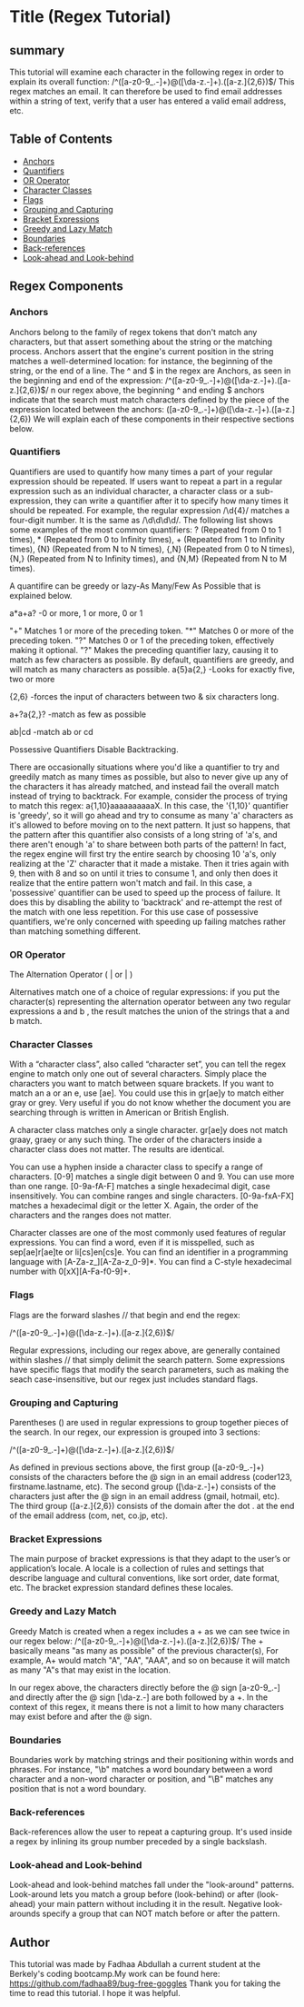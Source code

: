 # Title (Regex Tutorial)
## summary
This tutorial will examine each character in the following regex in order to explain its overall function:
/^([a-z0-9_\.-]+)@([\da-z\.-]+)\.([a-z\.]{2,6})$/
This regex matches an email. It can therefore be used to find email addresses within a string of text, verify that a user has entered a valid email address, etc.

## Table of Contents

- [Anchors](#anchors)
- [Quantifiers](#quantifiers)
- [OR Operator](#or-operator)
- [Character Classes](#character-classes)
- [Flags](#flags)
- [Grouping and Capturing](#grouping-and-capturing)
- [Bracket Expressions](#bracket-expressions)
- [Greedy and Lazy Match](#greedy-and-lazy-match)
- [Boundaries](#boundaries)
- [Back-references](#back-references)
- [Look-ahead and Look-behind](#look-ahead-and-look-behind)

## Regex Components

### Anchors
Anchors belong to the family of regex tokens that don't match any characters, but that assert something about the string or the matching process. Anchors assert that the engine's current position in the string matches a well-determined location: for instance, the beginning of the string, or the end of a line.
The ^ and $ in the regex are Anchors, as seen in the beginning and end of the expression:
/^([a-z0-9_.-]+)@([\da-z.-]+).([a-z.]{2,6})$/
n our regex above, the beginning ^ and ending $ anchors indicate that the search must match characters defined by the piece of the expression located between the anchors: ([a-z0-9_\.-]+)@([\da-z\.-]+)\.([a-z\.]{2,6}) We will explain each of these components in their respective sections below.

### Quantifiers
Quantifiers are used to quantify how many times a part of your regular expression should be repeated. If users want to repeat a part in a regular expression such as an individual character, a character class or a sub-expression, they can write a quantifier after it to specify how many times it should be repeated. For example, the regular expression /\d{4}/ matches a four-digit number. It is the same as /\d\d\d\d/. The following list shows some examples of the most common quantifiers: ? (Repeated from 0 to 1 times), * (Repeated from 0 to Infinity times), + (Repeated from 1 to Infinity times), {N} (Repeated from N to N times), {,N} (Repeated from 0 to N times), {N,} (Repeated from N to Infinity times), and {N,M} (Repeated from N to M times).

A quantifire can be greedy or lazy-As Many/Few As Possible that is explained below.

a*a+a? -0 or more, 1 or more, 0 or 1

"+" Matches 1 or more of the preceding token.
"*" Matches 0 or more of the preceding token.
"?" Matches 0 or 1 of the preceding token, effectively making it optional.
"?" Makes the preceding quantifier lazy, causing it to match as few characters as possible. By default, quantifiers are greedy, and will match as many characters as possible.
a{5}a{2,} -Looks for exactly five, two or more

{2,6} -forces the input of characters between two & six characters long.

a+?a{2,}? -match as few as possible

ab|cd -match ab or cd

Possessive Quantifiers Disable Backtracking.

There are occasionally situations where you'd like a quantifier to try and greedily match as many times as possible, but also to never give up any of the characters it has already matched, and instead fail the overall match instead of trying to backtrack. For example, consider the process of trying to match this regex: a{1,10}aaaaaaaaaaX. In this case, the '{1,10}' quantifier is 'greedy', so it will go ahead and try to consume as many 'a' characters as it's allowed to before moving on to the next pattern. It just so happens, that the pattern after this quantifier also consists of a long string of 'a's, and there aren't enough 'a' to share between both parts of the pattern! In fact, the regex engine will first try the entire search by choosing 10 'a's, only realizing at the 'Z' character that it made a mistake. Then it tries again with 9, then with 8 and so on until it tries to consume 1, and only then does it realize that the entire pattern won't match and fail. In this case, a 'possessive' quantifier can be used to speed up the process of failure. It does this by disabling the ability to 'backtrack' and re-attempt the rest of the match with one less repetition. For this use case of possessive quantifiers, we're only concerned with speeding up failing matches rather than matching something different.
### OR Operator
The Alternation Operator ( | or \| )

Alternatives match one of a choice of regular expressions: if you put the character(s) representing the alternation operator between any two regular expressions a and b , the result matches the union of the strings that a and b match.

### Character Classes
With a “character class”, also called “character set”, you can tell the regex engine to match only one out of several characters. Simply place the characters you want to match between square brackets. If you want to match an a or an e, use [ae]. You could use this in gr[ae]y to match either gray or grey. Very useful if you do not know whether the document you are searching through is written in American or British English.

A character class matches only a single character. gr[ae]y does not match graay, graey or any such thing. The order of the characters inside a character class does not matter. The results are identical.

You can use a hyphen inside a character class to specify a range of characters. [0-9] matches a single digit between 0 and 9. You can use more than one range. [0-9a-fA-F] matches a single hexadecimal digit, case insensitively. You can combine ranges and single characters. [0-9a-fxA-FX] matches a hexadecimal digit or the letter X. Again, the order of the characters and the ranges does not matter.

Character classes are one of the most commonly used features of regular expressions. You can find a word, even if it is misspelled, such as sep[ae]r[ae]te or li[cs]en[cs]e. You can find an identifier in a programming language with [A-Za-z_][A-Za-z_0-9]*. You can find a C-style hexadecimal number with 0[xX][A-Fa-f0-9]+.
### Flags
Flags are the forward slashes // that begin and end the regex:

/^([a-z0-9_.-]+)@([\da-z.-]+).([a-z.]{2,6})$/

Regular expressions, including our regex above, are generally contained within slashes // that simply delimit the search pattern. Some expressions have specific flags that modify the search parameters, such as making the seach case-insensitive, but our regex just includes standard flags.

### Grouping and Capturing
Parentheses () are used in regular expressions to group together pieces of the search. In our regex, our expression is grouped into 3 sections:

/^([a-z0-9_.-]+)@([\da-z.-]+).([a-z.]{2,6})$/

As defined in previous sections above, the first group ([a-z0-9_\.-]+) consists of the characters before the @ sign in an email address (coder123, firstname.lastname, etc). The second group ([\da-z\.-]+) consists of the characters just after the @ sign in an email address (gmail, hotmail, etc). The third group ([a-z\.]{2,6}) consists of the domain after the dot . at the end of the email address (com, net, co.jp, etc).

### Bracket Expressions
The main purpose of bracket expressions is that they adapt to the user’s or application’s locale. A locale is a collection of rules and settings that describe language and cultural conventions, like sort order, date format, etc. The bracket expression standard defines these locales.

### Greedy and Lazy Match
 Greedy Match is created when a regex includes a + as we can see twice in our regex below:
/^([a-z0-9_.-]+)@([\da-z.-]+).([a-z.]{2,6})$/
The + basically means "as many as possible" of the previous character(s), For example, A+ would match "A", "AA", "AAA", and so on because it will match as many "A"s that may exist in the location.

In our regex above, the characters directly before the @ sign [a-z0-9_\.-] and directly after the @ sign [\da-z\.-] are both followed by a +. In the context of this regex, it means there is not a limit to how many characters may exist before and after the @ sign.


### Boundaries
Boundaries work by matching strings and their positioning within words and phrases. For instance, "\b" matches a word boundary between a word character and a non-word character or position, and "\B" matches any position that is not a word boundary.

### Back-references
Back-references allow the user to repeat a capturing group. It's used inside a regex by inlining its group number preceded by a single backslash.

### Look-ahead and Look-behind
Look-ahead and look-behind matches fall under the "look-around" patterns. Look-around lets you match a group before (look-behind) or after (look-ahead) your main pattern without including it in the result. Negative look-arounds specify a group that can NOT match before or after the pattern.

## Author
This tutorial was made by Fadhaa Abdullah a current student at the Berkely's coding bootcamp.My work can be found here: https://github.com/fadhaa89/bug-free-goggles Thank you for taking the time to read this tutorial. I hope it was helpful.